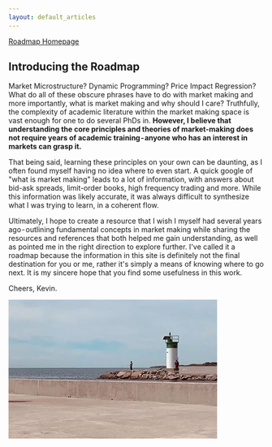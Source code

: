 ```yaml
---
layout: default_articles
---
```

[Roadmap Homepage](../articles_index.md)

## Introducing the Roadmap

Market Microstructure? Dynamic Programming? Price Impact Regression? What do all of these obscure phrases have to do with market making and more importantly, what is market making and why should I care?
Truthfully, the complexity of academic literature within the market making space is vast enough for one to do several PhDs in. **However, I believe that understanding the core principles and theories of market-making does not require years of academic training - anyone who has an interest in markets can grasp it.**

That being said, learning these principles on your own can be daunting, as I often found myself having no idea where to even start. A quick google of "what is market making" leads to a lot of information, with answers about bid-ask spreads, limit-order books, high frequency trading and more. While this information was likely accurate, it was always difficult to synthesize what I was trying to learn, in a coherent flow.

Ultimately, I hope to create a resource that I wish I myself had several years ago - outlining fundamental concepts in market making while sharing the resources and references that both helped me gain understanding, as well as pointed me in the right direction to explore further. I've called it a roadmap because the information in this site is definitely not the final destination for you or me, rather it's simply a means of knowing where to go next. 
It is my sincere hope that you find some usefulness in this work.

Cheers,
Kevin. 

![LH](./lighthouse.jpg)